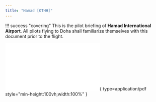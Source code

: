 ```yaml
---
title: "Hamad [OTHH]"
---
```


!!! success "covering" 
    This is the pilot briefing of **Hamad International Airport**. All pilots flying to Doha shall familiarize themselves with this document prior to the flight.

![Alt text](pdf/othh.pdf){ type=application/pdf style="min-height:100vh;width:100%" }